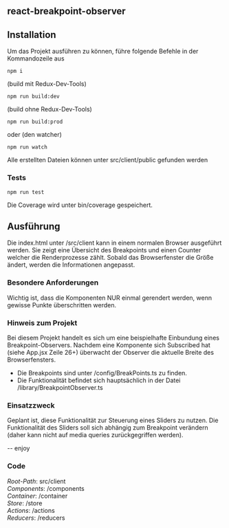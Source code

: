 ## react-breakpoint-observer

## Installation
Um das Projekt ausführen zu können, führe folgende Befehle in der Kommandozeile aus 
```
npm i
```
(build mit Redux-Dev-Tools)
```
npm run build:dev
```
(build ohne Redux-Dev-Tools)
```
npm run build:prod
```
oder (den watcher)
```
npm run watch
```
Alle erstellten Dateien können unter src/client/public gefunden werden

### Tests
```
npm run test
```
Die Coverage wird unter bin/coverage gespeichert.

## Ausführung
Die index.html unter /src/client kann in einem normalen Browser ausgeführt werden. Sie zeigt eine Übersicht des Breakpoints und einen Counter welcher die Renderprozesse zählt. Sobald das Browserfenster die Größe ändert, werden die Informationen angepasst.

### Besondere Anforderungen
Wichtig ist, dass die Komponenten NUR einmal gerendert werden, wenn gewisse Punkte überschritten werden.

### Hinweis zum Projekt
Bei diesem Projekt handelt es sich um eine beispielhafte Einbundung eines Breakpoint-Observers. Nachdem eine Komponente sich Subscribed hat (siehe App.jsx Zeile 26+) überwacht der Observer die aktuelle Breite des Browserfensters.

+ Die Breakpoints sind unter /config/BreakPoints.ts zu finden.
+ Die Funktionalität befindet sich hauptsächlich in der Datei /library/BreakpointObserver.ts

### Einsatzzweck
Geplant ist, diese Funktionalität zur Steuerung eines Sliders zu nutzen. Die Funktionalität des Sliders soll sich abhängig zum Breakpoint verändern (daher kann nicht auf media queries zurückgegriffen werden). 

-- enjoy

### Code
*Root-Path*: src/client<br />
*Components*: /components<br />
*Container*: /container<br />
*Store*: /store<br />
*Actions*: /actions<br />
*Reducers*: /reducers<br />
